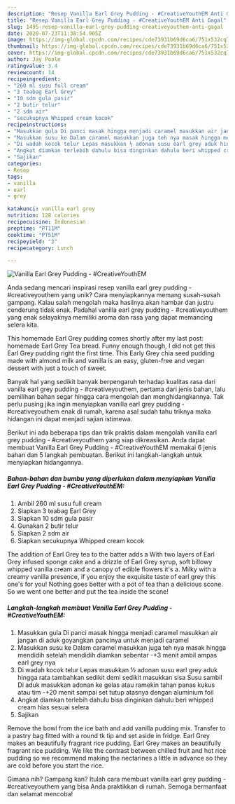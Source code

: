 ```yaml
---
description: "Resep Vanilla Earl Grey Pudding - #CreativeYouthEM Anti Gagal"
title: "Resep Vanilla Earl Grey Pudding - #CreativeYouthEM Anti Gagal"
slug: 1495-resep-vanilla-earl-grey-pudding-creativeyouthem-anti-gagal
date: 2020-07-23T11:38:54.905Z
image: https://img-global.cpcdn.com/recipes/cde73931b69d6ca6/751x532cq70/vanilla-earl-grey-pudding-creativeyouthem-foto-resep-utama.jpg
thumbnail: https://img-global.cpcdn.com/recipes/cde73931b69d6ca6/751x532cq70/vanilla-earl-grey-pudding-creativeyouthem-foto-resep-utama.jpg
cover: https://img-global.cpcdn.com/recipes/cde73931b69d6ca6/751x532cq70/vanilla-earl-grey-pudding-creativeyouthem-foto-resep-utama.jpg
author: Jay Poole
ratingvalue: 3.4
reviewcount: 14
recipeingredient:
- "260 ml susu full cream"
- "3 teabag Earl Grey"
- "10 sdm gula pasir"
- "2 butir telur"
- "2 sdm air"
- "secukupnya Whipped cream kocok"
recipeinstructions:
- "Masukkan gula Di panci masak hingga menjadi caramel masukkan air jangan di aduk goyangkan pancinya untuk menjadi caramel"
- "Masukkan susu ke Dalam caramel masukkan juga teh nya masak hingga mendidih setelah mendidih diamkan sebentar -+3 menit ambil ampas earl grey nya"
- "Di wadah kocok telur Lepas masukkan ½ adonan susu earl grey aduk hingga rata tambahkan sedikit demi sedikit masukkan sisa Susu sambil Di aduk masukkan adonan ke gelas atau ramekin tahan panas kukus atau tim -+20 menit sampai set tutup atasnya dengan aluminium foil"
- "Angkat diamkan terlebih dahulu bisa dinginkan dahulu beri whipped cream hias sesuai selera"
- "Sajikan"
categories:
- Resep
tags:
- vanilla
- earl
- grey

katakunci: vanilla earl grey 
nutrition: 128 calories
recipecuisine: Indonesian
preptime: "PT11M"
cooktime: "PT51M"
recipeyield: "3"
recipecategory: Lunch

---
```



![Vanilla Earl Grey Pudding - #CreativeYouthEM](https://img-global.cpcdn.com/recipes/cde73931b69d6ca6/751x532cq70/vanilla-earl-grey-pudding-creativeyouthem-foto-resep-utama.jpg)

Anda sedang mencari inspirasi resep vanilla earl grey pudding - #creativeyouthem yang unik? Cara menyiapkannya memang susah-susah gampang. Kalau salah mengolah maka hasilnya akan hambar dan justru cenderung tidak enak. Padahal vanilla earl grey pudding - #creativeyouthem yang enak selayaknya memiliki aroma dan rasa yang dapat memancing selera kita.

This homemade Earl Grey pudding comes shortly after my last post: homemade Earl Grey Tea bread. Funny enough though, I did not get this Earl Grey pudding right the first time. This Early Grey chia seed pudding made with almond milk and vanilla is an easy, gluten-free and vegan dessert with just a touch of sweet.

Banyak hal yang sedikit banyak berpengaruh terhadap kualitas rasa dari vanilla earl grey pudding - #creativeyouthem, pertama dari jenis bahan, lalu pemilihan bahan segar hingga cara mengolah dan menghidangkannya. Tak perlu pusing jika ingin menyiapkan vanilla earl grey pudding - #creativeyouthem enak di rumah, karena asal sudah tahu triknya maka hidangan ini dapat menjadi sajian istimewa.


Berikut ini ada beberapa tips dan trik praktis dalam mengolah vanilla earl grey pudding - #creativeyouthem yang siap dikreasikan. Anda dapat membuat Vanilla Earl Grey Pudding - #CreativeYouthEM memakai 6 jenis bahan dan 5 langkah pembuatan. Berikut ini langkah-langkah untuk menyiapkan hidangannya.

<!--inarticleads1-->

##### Bahan-bahan dan bumbu yang diperlukan dalam menyiapkan Vanilla Earl Grey Pudding - #CreativeYouthEM:

1. Ambil 260 ml susu full cream
1. Siapkan 3 teabag Earl Grey
1. Siapkan 10 sdm gula pasir
1. Gunakan 2 butir telur
1. Siapkan 2 sdm air
1. Siapkan secukupnya Whipped cream kocok


The addition of Earl Grey tea to the batter adds a With two layers of Earl Grey infused sponge cake and a drizzle of Earl Grey syrup, soft billowy whipped vanilla cream and a canopy of edible flowers it&#39;s a. Milky with a creamy vanilla presence, if you enjoy the exquisite taste of earl grey this one&#39;s for you! Nothing goes better with a pot of tea than a delicious scone. So we went one better and put the tea inside the scone! 

<!--inarticleads2-->

##### Langkah-langkah membuat Vanilla Earl Grey Pudding - #CreativeYouthEM:

1. Masukkan gula Di panci masak hingga menjadi caramel masukkan air jangan di aduk goyangkan pancinya untuk menjadi caramel
1. Masukkan susu ke Dalam caramel masukkan juga teh nya masak hingga mendidih setelah mendidih diamkan sebentar -+3 menit ambil ampas earl grey nya
1. Di wadah kocok telur Lepas masukkan ½ adonan susu earl grey aduk hingga rata tambahkan sedikit demi sedikit masukkan sisa Susu sambil Di aduk masukkan adonan ke gelas atau ramekin tahan panas kukus atau tim -+20 menit sampai set tutup atasnya dengan aluminium foil
1. Angkat diamkan terlebih dahulu bisa dinginkan dahulu beri whipped cream hias sesuai selera
1. Sajikan


Remove the bowl from the ice bath and add vanilla pudding mix. Transfer to a pastry bag fitted with a round tk tip and set aside in fridge. Earl Grey makes an beautifully fragrant rice pudding. Earl Grey makes an beautifully fragrant rice pudding. We like the contrast between chilled fruit and hot rice pudding so we recommend making the nectarines a little in advance so they are cold before you start the rice. 

Gimana nih? Gampang kan? Itulah cara membuat vanilla earl grey pudding - #creativeyouthem yang bisa Anda praktikkan di rumah. Semoga bermanfaat dan selamat mencoba!
